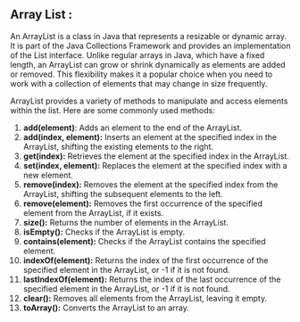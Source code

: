 ## Array List : 
An ArrayList is a class in Java that represents a resizable or dynamic array. It is part of the Java Collections Framework and provides an implementation of the List interface.
Unlike regular arrays in Java, which have a fixed length, an ArrayList can grow or shrink dynamically as elements are added or removed. This flexibility makes it a popular choice 
when you need to work with a collection of elements that may change in size frequently.

ArrayList provides a variety of methods to manipulate and access elements within the list. Here are some commonly used methods:

1. **add(element)**: Adds an element to the end of the ArrayList.
2. **add(index, element):** Inserts an element at the specified index in the ArrayList, shifting the existing elements to the right.
3. **get(index):** Retrieves the element at the specified index in the ArrayList.
4. **set(index, element):** Replaces the element at the specified index with a new element.
5. **remove(index):** Removes the element at the specified index from the ArrayList, shifting the subsequent elements to the left.
6. **remove(element):** Removes the first occurrence of the specified element from the ArrayList, if it exists.
7. **size():** Returns the number of elements in the ArrayList.
8. **isEmpty():** Checks if the ArrayList is empty.
9. **contains(element):** Checks if the ArrayList contains the specified element.
10. **indexOf(element):** Returns the index of the first occurrence of the specified element in the ArrayList, or -1 if it is not found.
11. **lastIndexOf(element):** Returns the index of the last occurrence of the specified element in the ArrayList, or -1 if it is not found.
12. **clear():** Removes all elements from the ArrayList, leaving it empty.
13. **toArray():** Converts the ArrayList to an array.
